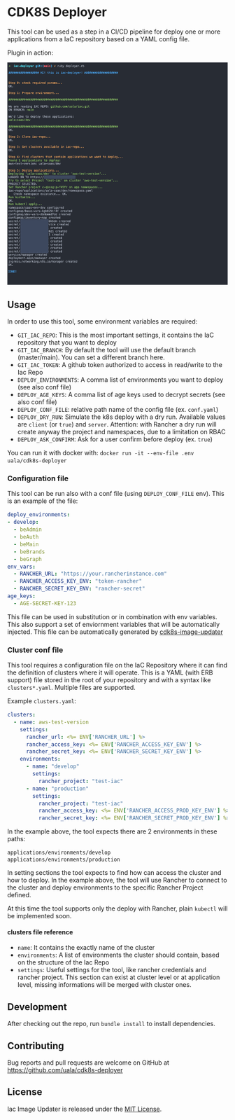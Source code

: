 # CDK8S Deployer

This tool can be used as a step in a CI/CD pipeline for deploy one or more applications from a IaC repository based on a YAML config file.


Plugin in action:

![Execution](/example-deployer.png)

## Usage

In order to use this tool, some environment variables are required:
* `GIT_IAC_REPO`: This is the most important settings, it contains the IaC repository that you want to deploy
* `GIT_IAC_BRANCH`: By default the tool will use the default branch (master/main). You can set a different branch here.
* `GIT_IAC_TOKEN`: A github token authorized to access in read/write to the Iac Repo
* `DEPLOY_ENVIRONMENTS`: A comma list of environments you want to deploy (see also conf file)
* `DEPLOY_AGE_KEYS`: A comma list of age keys used to decrypt secrets (see also conf file)
* `DEPLOY_CONF_FILE`: relative path name of the config file (ex. `conf.yaml`)
* `DEPLOY_DRY_RUN`: Simulate the k8s deploy with a dry run. Available values are `client` (or `true`) and `server`. Attention: with Rancher a dry run will create anyway the project and namespaces, due to a limitation on RBAC
* `DEPLOY_ASK_CONFIRM`: Ask for a user confirm before deploy (ex. `true`)

You can run it with docker with:
`docker run -it --env-file .env uala/cdk8s-deployer`

### Configuration file
This tool can be run also with a conf file (using `DEPLOY_CONF_FILE` env).
This is an example of the file:
```yaml
deploy_environments:
- develop:
  - beAdmin
  - beAuth
  - beMain
  - beBrands
  - beGraph
env_vars:
  - RANCHER_URL: "https://your.rancherinstance.com"
  - RANCHER_ACCESS_KEY_ENV: "token-rancher"
  - RANCHER_SECRET_KEY_ENV: "rancher-secret"
age_keys:
  - AGE-SECRET-KEY-123
```
This file can be used in substitution or in combination with env variables.
This also support a set of enviornment variables that will be automatically injected.
This file can be automatically generated by [cdk8s-image-updater](https://github.com/uala/cdk8s-image-updater)

### Cluster conf file
This tool requires a configuration file on the IaC Repository where it can find the definition of clusters where it will operate.
This is a YAML (with ERB support) file stored in the root of your repository and with a syntax like `clusters*.yaml`.
Multiple files are supported.

Example `clusters.yaml`:
```yaml
clusters:
  - name: aws-test-version
    settings:
      rancher_url: <%= ENV['RANCHER_URL'] %>
      rancher_access_key: <%= ENV['RANCHER_ACCESS_KEY_ENV'] %>
      rancher_secret_key: <%= ENV['RANCHER_SECRET_KEY_ENV'] %>
    environments:
      - name: "develop"
        settings:
          rancher_project: "test-iac"
      - name: "production"
        settings:
          rancher_project: "test-iac"
          rancher_access_key: <%= ENV['RANCHER_ACCESS_PROD_KEY_ENV'] %>
          rancher_secret_key: <%= ENV['RANCHER_SECRET_PROD_KEY_ENV'] %>
```

In the example above, the tool expects there are 2 environments in these paths:
```
applications/environments/develop
applications/environments/production
```

In setting sections the tool expects to find how can access the cluster and how to deploy.
In the example above, the tool will use Rancher to connect to the cluster and deploy environments to the specific Rancher Project defined.

At this time the tool supports only the deploy with Rancher, plain `kubectl` will be implemented soon.

#### clusters file reference

* `name`: It contains the exactly name of the cluster
* `environments`: A list of environments the cluster should contain, based on the structure of the Iac Repo
* `settings`: Useful settings for the tool, like rancher credentials and rancher project. This section can exist at cluster level or at application level, missing informations will be merged with cluster ones.

## Development

After checking out the repo, run `bundle install` to install dependencies.

## Contributing

Bug reports and pull requests are welcome on GitHub at https://github.com/uala/cdk8s-deployer

## License

Iac Image Updater is released under the [MIT License](https://opensource.org/licenses/MIT).

